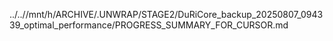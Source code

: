 ../..//mnt/h/ARCHIVE/.UNWRAP/STAGE2/DuRiCore_backup_20250807_094339_optimal_performance/PROGRESS_SUMMARY_FOR_CURSOR.md